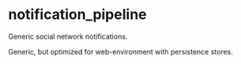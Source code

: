 notification_pipeline
=====================

Generic social network notifications.


Generic, but optimized for web-environment with persistence stores.
